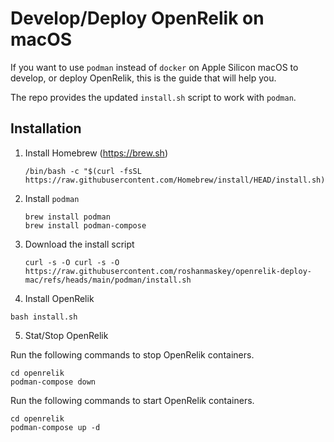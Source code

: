 # Develop/Deploy OpenRelik on macOS

If you want to use `podman` instead of `docker` on Apple Silicon macOS to develop, or deploy OpenRelik, this is the guide that will help you.

The repo provides the updated `install.sh` script to work with `podman`.

## Installation

1. Install Homebrew (https://brew.sh)
   ```shell
   /bin/bash -c "$(curl -fsSL https://raw.githubusercontent.com/Homebrew/install/HEAD/install.sh)"
   ```
2. Install `podman`

   ```shell
   brew install podman
   brew install podman-compose
   ```
   
3. Download the install script
   
   ```shell
   curl -s -O curl -s -O https://raw.githubusercontent.com/roshanmaskey/openrelik-deploy-mac/refs/heads/main/podman/install.sh
   ```

4. Install OpenRelik

  ```shell
  bash install.sh
  ```

5. Stat/Stop OpenRelik
   
  Run the following commands to stop OpenRelik containers.

  ```shell
  cd openrelik
  podman-compose down
  ```

  Run the following commands to start OpenRelik containers.

  ```shell
  cd openrelik
  podman-compose up -d
  ``` 
